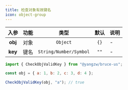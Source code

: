 ```yaml
---
title: 检查对象有效键名
icon: object-group
---
```


入参|功能|类型|默认|说明
:-:|:-:|:-:|:-:|-
**obj**|对象|`Object`|`{}`|-
**key**|键名|`String/Number/Symbol`|`""`|-

```js
import { CheckObjValidKey } from "@yangzw/bruce-us";

const obj = { a: 1, b: 2, c: 3, d: 4 };

CheckObjValidKey(obj, "a"); // true
```